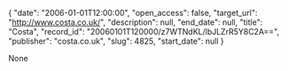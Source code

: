 {
  "date": "2006-01-01T12:00:00", 
  "open_access": false, 
  "target_url": "http://www.costa.co.uk/", 
  "description": null, 
  "end_date": null, 
  "title": "Costa", 
  "record_id": "20060101T120000/z7WTNdKL/lbJLZrR5Y8C2A==", 
  "publisher": "costa.co.uk", 
  "slug": 4825, 
  "start_date": null
}

None